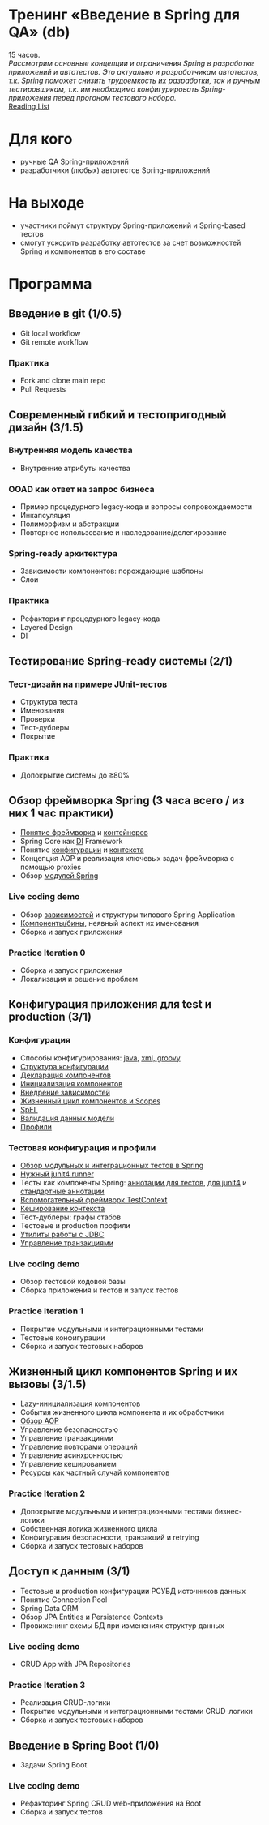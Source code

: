 # Тренинг «Введение в Spring для QA» (db)
15 часов.<br/>
_Рассмотрим основные концепции и ограничения Spring в разработке приложений и автотестов. Это актуально и разработчикам автотестов, т.к. Spring поможет снизить трудоемкость их разработки, так и ручным тестировщикам, т.к. им необходимо конфигурировать Spring-приложения перед прогоном тестового набора._
<br/>
[Reading List](http://tinyurl.com/skilltrekreadinglist)


# Для кого
- ручные QA Spring-приложений
- разработчики (любых) автотестов Spring-приложений

# На выходе
- участники поймут структуру Spring-приложений и Spring-based тестов
- смогут ускорить разработку автотестов за счет возможностей Spring и компонентов в его составе

# Программа
## Введение в git (1/0.5)
- Git local workflow
- Git remote workflow

### Практика
- Fork and clone main repo
- Pull Requests

## Современный гибкий и тестопригодный дизайн (3/1.5)
### Внутренняя модель качества
- Внутренние атрибуты качества

### OOAD как ответ на запрос бизнеса
- Пример процедурного legacy-кода и вопросы сопровождаемости
- Инкапсуляция
- Полиморфизм и абстракции
- Повторное использование и наследование/делегирование 

### Spring-ready архитектура
- Зависимости компонентов: порождающие шаблоны 
- Слои

### Практика 
- Рефакторинг процедурного legacy-кода
- Layered Design
- DI

## Тестирование Spring-ready системы (2/1)
### Тест-дизайн на примере JUnit-тестов
- Структура теста
- Именования
- Проверки 
- Тест-дублеры 
- Покрытие

### Практика
- Допокрытие системы до ≥80%

## Обзор фреймворка Spring (3 часа всего / из них 1 час практики)
- [Понятие фреймворка](https://www.programcreek.com/2011/09/what-is-the-difference-between-a-java-library-and-a-framework/) и [контейнеров](https://docs.spring.io/spring/docs/5.0.0.RC3/spring-framework-reference/core.html#beans-basics)
- Spring Core как [DI](https://en.wikipedia.org/wiki/Dependency_injection) Framework
- Понятие [конфигурации](https://www.tutorialspoint.com/spring/spring_java_based_configuration.htm) и [контекста](https://spring.io/understanding/application-context)
- Концепция AOP и реализация ключевых задач фреймворка с помощью proxies
- Обзор [модулей Spring](https://docs.spring.io/spring/docs/5.0.0.RC3/spring-framework-reference/overview.html)

### Live coding demo
- Обзор [зависимостей](https://docs.spring.io/spring/docs/5.0.0.RC3/spring-framework-reference/overview.html#dependency-management) и структуры типового Spring Application
- [Компоненты/бины](https://docs.spring.io/spring/docs/5.0.0.RC3/spring-framework-reference/core.html#beans-basics), неявный аспект их именования
- Сборка и запуск приложения

### Practice Iteration 0
- Сборка и запуск приложения
- Локализация и решение проблем

## Конфигурация приложения для test и production (3/1)
### Конфигурация
- Способы конфигурирования: [java](https://docs.spring.io/spring/docs/5.0.0.RC3/spring-framework-reference/core.html#beans-annotation-config), [xml, groovy](https://docs.spring.io/spring/docs/5.0.0.RC3/spring-framework-reference/core.html#beans-basics)
- [Структура конфигурации](https://docs.spring.io/spring/docs/5.0.0.RC3/spring-framework-reference/core.html#beans-basics)
- [Декларация компонентов](https://docs.spring.io/spring-framework/docs/current/spring-framework-reference/core.html#beans-definition)
- [Инициализация компонентов](https://docs.spring.io/spring-framework/docs/current/spring-framework-reference/core.html#beans-factory-class)
- [Внедрение зависимостей](https://docs.spring.io/spring/docs/5.0.0.RC3/spring-framework-reference/core.html#beans-dependencies)
- [Жизненный цикл компонентов и Scopes](https://docs.spring.io/spring/docs/5.0.0.RC3/spring-framework-reference/core.html#beans-factory-scopes)
- [SpEL](https://docs.spring.io/spring-framework/docs/current/spring-framework-reference/core.html#expressions)
- [Валидация данных модели](https://docs.spring.io/spring-framework/docs/current/spring-framework-reference/core.html#validation-beanvalidation-overview)
- [Профили](https://docs.spring.io/spring-framework/docs/current/spring-framework-reference/core.html#beans-definition-profiles)

### Тестовая конфигурация и профили
- [Обзор модульных и интеграционных тестов в Spring](https://docs.spring.io/spring-framework/docs/current/spring-framework-reference/testing.html#testing-introduction)
- [Нужный junit4 runner](https://docs.spring.io/spring-framework/docs/current/spring-framework-reference/testing.html#testcontext-support-classes)
- Тесты как компоненты Spring: [аннотации для тестов](https://docs.spring.io/spring-framework/docs/current/spring-framework-reference/testing.html#integration-testing-annotations-spring), [для junit4](https://docs.spring.io/spring-framework/docs/current/spring-framework-reference/testing.html#integration-testing-annotations-junit4) и [стандартные аннотации](https://docs.spring.io/spring-framework/docs/current/spring-framework-reference/testing.html#integration-testing-annotations-standard)
- [Вспомогательный фреймворк TestContext](https://docs.spring.io/spring-framework/docs/current/spring-framework-reference/testing.html#testcontext-framework)
- [Кеширование контекста](https://docs.spring.io/spring-framework/docs/current/spring-framework-reference/testing.html#testcontext-ctx-management-caching)
- Тест-дублеры: графы стабов
- Тестовые и production профили
- [Утилиты работы с JDBC](https://docs.spring.io/spring-framework/docs/current/spring-framework-reference/testing.html#integration-testing-support-jdbc)
- [Управление транзакциями](https://docs.spring.io/spring-framework/docs/current/spring-framework-reference/testing.html#testcontext-tx-annotation-demo)

### Live coding demo
- Обзор тестовой кодовой базы
- Сборка приложения и тестов и запуск тестов

### Practice Iteration 1
- Покрытие модульными и интеграционными тестами
- Тестовые конфигурации
- Сборка и запуск тестовых наборов

## Жизненный цикл компонентов Spring и их вызовы (3/1.5)
- Lazy-инициализация компонентов
- События жизненного цикла компонента и их обработчики
- [Обзор AOP](https://docs.spring.io/spring-framework/docs/current/spring-framework-reference/core.html#aop)
- Управление безопасностью
- Управление транзакциями
- Управление повторами операций
- Управление асинхронностью
- Управление кешированием
- Ресурсы как частный случай компонентов

### Practice Iteration 2
- Допокрытие модульными и интеграционными тестами бизнес-логики
- Собственная логика жизненного цикла
- Конфигурация безопасности, транзакций и retrying
- Сборка и запуск тестовых наборов

## Доступ к данным (3/1)
- Тестовые и production конфигурации РСУБД источников данных
- Понятие Connection Pool
- Spring Data ORM
- Обзор JPA Entities и Persistence Contexts
- Провиженинг схемы БД при изменениях структур данных

### Live coding demo
- CRUD App with JPA Repositories

### Practice Iteration 3
- Реализация CRUD-логики
- Покрытие модульными и интеграционными тестами CRUD-логики
- Сборка и запуск тестовых наборов

## Введение в Spring Boot (1/0)
- Задачи Spring Boot

### Live coding demo
- Рефакторинг Spring CRUD web-приложения на Boot
- Сборка и запуск тестов
